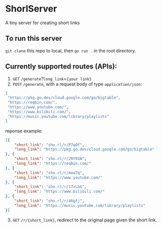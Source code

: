 # ShorlServer
A tiny server for creating short links


## To run this server
`git clone` this repo to local, then `go run .` in the root directory.

## Currently supported routes (APIs):
1. `GET` `/generate`?`long_link`=`{your link}`
2. `POST` `/generate`, with a request body of type `application/json`:
```json
[
 "https://pkg.go.dev/cloud.google.com/go/bigtable",
 "https://reqbin.com/",
 "https://www.youtube.com/",
 "https://www.bilibili.com/",
 "https://music.youtube.com/library/playlists"
]
```

reponse example:
```json
[{
    "short_link": "sho.rl/r/P7qOf",
    "long_link": "https://pkg.go.dev/cloud.google.com/go/bigtable"
}, {
    "short_link": "sho.rl/r/2RY91W",
    "long_link": "https://reqbin.com/"
}, {
    "short_link": "sho.rl/r/moaTq",
    "long_link": "https://www.youtube.com/"
}, {
    "short_link": "sho.rl/r/17xLbG",
    "long_link": "https://www.bilibili.com/"
}, {
    "short_link": "sho.rl/r/46gfj",
    "long_link": "https://music.youtube.com/library/playlists"
}]
```

3. `GET` `/r/{short_link}`, redirect to the original page given the short link.
